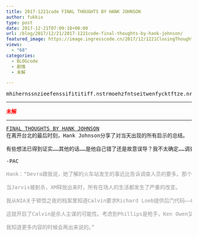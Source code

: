 ```yaml
---
title: 2017-1221code FINAL THOUGHTS BY HANK JOHNSON
author: fukkix
type: post
date: 2017-12-21T07:09:18+00:00
url: /blog/2017/12/21/2017-1221code-final-thoughts-by-hank-johnson/
featured_image: https://image.ingresscode.cn/2017/12/1221ClosingThoughts-470x260.jpg?x-oss-process=image/resize,m_fill,w_470,h_220
views:
  - "68"
categories:
  - BLOGcode
  - 剧情
  - 未解

---
```

<pre>mhihernssnzieefenssifititiff.nstrmoehzfntseitwenfycktftze.nrsiozuiobecunojtrznxfbeokidf<!--more--></pre>

* * *

<pre><span style="color: #ff0000;"><strong>未解</strong></span></pre>

* * *

<pre><a href="http://investigate.ingress.com/2017/12/21/final-thoughts-by-hank-johnson/">FINAL THOUGHTS BY HANK JOHNSON</a>
在离开台北的最后时刻，Hank Johnson分享了对当天出现的所有启示的总结。

有些想法已得到证实……其他的话……是他自己错了还是故意误导？我不太确定……调查员们，你们怎么看？真相在哪，灰色地带又在哪？

-PAC

<span style="color: #999999;">Hank：“Devra跟我说，她了解的火车站发生的事远比告诉调查人员的要多。那个被枪杀的女人和Acolyte惊人地相似。现在我从NIA的文件里知道她叫Twylla Klippe，这名字和Misty Hannah有关。她们似乎是在Misty的拉斯维加斯之日认识的。</span>

<span style="color: #999999;">当Jarvis被射杀，XM释放出来时，所有在场人的生活都发生了严重的改变。</span>

<span style="color: #999999;">我从NIA关于顿悟之夜的档案里知道Calvin要求Richard Loeb提供后门代码——Richard Loeb也就是P. A. Chapeau。</span>

<span style="color: #999999;">这就开启了Calvin是杀人主谋的可能性。考虑到Phillips是枪手，Ken Owen又是把一切隐藏起来的人，我可以看到杀人动机。这远超出对1331的争夺理由。</span>

<span style="color: #999999;">我知道更多内容的时候会再出来说的。”</span></pre>